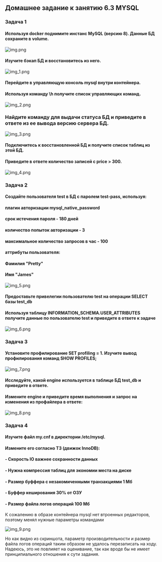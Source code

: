 
## Домашнее задание к занятию 6.3 MYSQL ##

### Задача 1 ###

#### Используя docker поднимите инстанс MySQL (версию 8). Данные БД сохраните в volume. ####

![img.png](img.png)

#### Изучите бэкап БД и восстановитесь из него.  ####

![img_1.png](img_1.png)

#### Перейдите в управляющую консоль mysql внутри контейнера. ####
#### Используя команду \h получите список управляющих команд. ####

![img_2.png](img_2.png)

### Найдите команду для выдачи статуса БД и приведите в ответе из ее вывода версию сервера БД. ####

![img_3.png](img_3.png)

#### Подключитесь к восстановленной БД и получите список таблиц из этой БД. ####
#### Приведите в ответе количество записей с price > 300. ####

![img_4.png](img_4.png)

### Задача 2 ###

#### Создайте пользователя test в БД c паролем test-pass, используя: ####
 #### плагин авторизации mysql_native_password ####
 #### срок истечения пароля - 180 дней ####
 #### количество попыток авторизации - 3 ####
 #### максимальное количество запросов в час - 100 ####
 #### аттрибуты пользователя: ####
 #### Фамилия "Pretty" ####
 #### Имя "James" ####

![img_5.png](img_5.png)

#### Предоставьте привелегии пользователю test на операции SELECT базы test_db #### 
#### Используя таблицу INFORMATION_SCHEMA.USER_ATTRIBUTES получите данные по пользователю test и приведите в ответе к задаче ####

![img_6.png](img_6.png) 

### Задача 3 ###

#### Установите профилирование SET profiling = 1. Изучите вывод профилирования команд SHOW PROFILES; ####

![img_7.png](img_7.png)

#### Исследуйте, какой engine используется в таблице БД test_db и приведите в ответе. ####
#### Измените engine и приведите время выполнения и запрос на изменения из профайлера в ответе: ####

![img_8.png](img_8.png)

### Задача 4 ###

#### Изучите файл my.cnf в директории /etc/mysql. ####
#### Измените его согласно ТЗ (движок InnoDB): #### 

#### - Скорость IO важнее сохранности данных ####
#### - Нужна компрессия таблиц для экономии места на диске ####
#### - Размер буффера с незакомиченными транзакциями 1 Мб ####
#### - Буффер кеширования 30% от ОЗУ ####
#### - Размер файла логов операций 100 Мб ####

К сожалению в образе контейнера mysql нет втроенных редакторов, поэтому менял нужные параметры командами

![img_9.png](img_9.png)

Но как видно из скриншота, параметр производительности и размер файла логов операций таким образом не удалось перезаписать на ходу. Надеюсь, это не повлияет на оценивание, так как вроде бы не имеет принципиального отношения к сути задания. 
